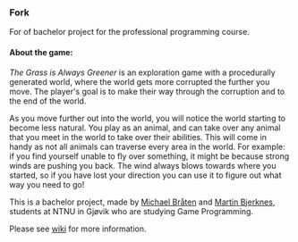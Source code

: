 ### Fork
For of bachelor project for the professional programming course.

#### About the game:
*The Grass is Always Greener* is an exploration game with a procedurally generated world, where the world gets more corrupted the further you move. The player's goal is to make their way through the corruption and to the end of the world.  

As you move further out into the world, you will notice the world starting to become less natural. 
You play as an animal, and can take over any animal that you meet in the world to take over their abilities. This will come in handy as not all animals can traverse every area in the world. For example: if you find yourself unable to fly over something, it might be because strong winds are pushing you back. 
The wind always blows towards where you started, so if you have lost your direction you can use it to figure out what way you need to go!

This is a bachelor project, made by [Michael Bråten](https://github.com/Hifoz) and [Martin Bjerknes](https://github.com/Muff1nz), students at NTNU in Gjøvik who are studying Game Programming.

Please see [wiki](https://github.com/Hifoz/TGAG/wiki) for more information.
